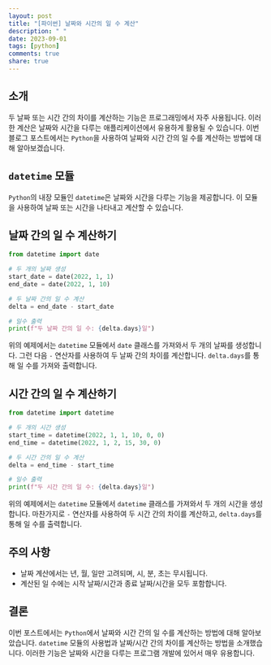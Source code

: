 ```yaml
---
layout: post
title: "[파이썬] 날짜와 시간의 일 수 계산"
description: " "
date: 2023-09-01
tags: [python]
comments: true
share: true
---
```


## 소개
두 날짜 또는 시간 간의 차이를 계산하는 기능은 프로그래밍에서 자주 사용됩니다. 이러한 계산은 날짜와 시간을 다루는 애플리케이션에서 유용하게 활용될 수 있습니다. 이번 블로그 포스트에서는 `Python`을 사용하여 날짜와 시간 간의 일 수를 계산하는 방법에 대해 알아보겠습니다.

## `datetime` 모듈
`Python`의 내장 모듈인 `datetime`은 날짜와 시간을 다루는 기능을 제공합니다. 이 모듈을 사용하여 날짜 또는 시간을 나타내고 계산할 수 있습니다.

## 날짜 간의 일 수 계산하기
```python
from datetime import date

# 두 개의 날짜 생성
start_date = date(2022, 1, 1)
end_date = date(2022, 1, 10)

# 두 날짜 간의 일 수 계산
delta = end_date - start_date

# 일수 출력
print(f"두 날짜 간의 일 수: {delta.days}일")
```

위의 예제에서는 `datetime` 모듈에서 `date` 클래스를 가져와서 두 개의 날짜를 생성합니다. 그런 다음 `-` 연산자를 사용하여 두 날짜 간의 차이를 계산합니다. `delta.days`를 통해 일 수를 가져와 출력합니다.

## 시간 간의 일 수 계산하기
```python
from datetime import datetime

# 두 개의 시간 생성
start_time = datetime(2022, 1, 1, 10, 0, 0)
end_time = datetime(2022, 1, 2, 15, 30, 0)

# 두 시간 간의 일 수 계산
delta = end_time - start_time

# 일수 출력
print(f"두 시간 간의 일 수: {delta.days}일")
```

위의 예제에서는 `datetime` 모듈에서 `datetime` 클래스를 가져와서 두 개의 시간을 생성합니다. 마찬가지로 `-` 연산자를 사용하여 두 시간 간의 차이를 계산하고, `delta.days`를 통해 일 수를 출력합니다.

## 주의 사항
- 날짜 계산에서는 년, 월, 일만 고려되며, 시, 분, 초는 무시됩니다.
- 계산된 일 수에는 시작 날짜/시간과 종료 날짜/시간을 모두 포함합니다.

## 결론
이번 포스트에서는 `Python`에서 날짜와 시간 간의 일 수를 계산하는 방법에 대해 알아보았습니다. `datetime` 모듈의 사용법과 날짜/시간 간의 차이를 계산하는 방법을 소개했습니다. 이러한 기능은 날짜와 시간을 다루는 프로그램 개발에 있어서 매우 유용합니다.